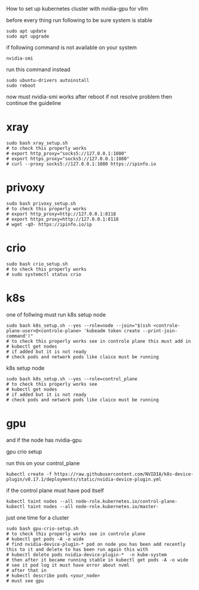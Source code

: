 How to set up kubernetes cluster with nvidia-gpu for vllm

before every thing 
run following to be sure system is stable

```
sudo apt update
sudo apt upgrade
```
if following command is not available on your system
```
nvidia-smi
```
run this command instead
```
sudo ubuntu-drivers autoinstall
sudo reboot
```
now must nvidia-smi works after reboot if not resolve problem then continue the guideline


# xray 
```
sudo bash xray_setup.sh
# to check this properly works
# export http_proxy="socks5://127.0.0.1:1080"
# export https_proxy="socks5://127.0.0.1:1080"
# curl --proxy socks5://127.0.0.1:1080 https://ipinfo.io
```
# privoxy
```
sudo bash privoxy_setup.sh
# to check this properly works
# export http_proxy=http://127.0.0.1:8118
# export https_proxy=http://127.0.0.1:8118
# wget -qO- https://ipinfo.io/ip
```

# crio
```
sudo bash crio_setup.sh
# to check this properly works
# sudo systemctl status crio
```
# k8s
one of follwing must run
k8s setup node
```
sudo bash k8s_setup.sh --yes --role=node --join="$(ssh <controle-plane-user>@<controle-plane> 'kubeadm token create --print-join-command')"
# to check this properly works see in controle plane this must add in
# kubectl get nodes
# if added but it is not ready
# check pods and network pods like claico must be running
```
k8s setup node
```
sudo bash k8s_setup.sh --yes --role=control_plane
# to check this properly works see 
# kubectl get nodes
# if added but it is not ready
# check pods and network pods like claico must be running
```

# gpu
and if the node has nvidia-gpu

gpu crio setup


run this on your control_plane 
```
kubectl create -f https://raw.githubusercontent.com/NVIDIA/k8s-device-plugin/v0.17.1/deployments/static/nvidia-device-plugin.yml
```

if the control plane must have pod itself
```
kubectl taint nodes --all node-role.kubernetes.io/control-plane-
kubectl taint nodes --all node-role.kubernetes.io/master-
```
just one time for a cluster
```
sudo bash gpu-crio-setup.sh
# to check this properly works see in controle plane
# kubectl get pods -A -o wide
# find nvidia-device-plugin-* pod on node you has been add recently this to it and delete to has been run again this with
# kubectl delete pods nvidia-device-plugin-*  -n kube-system 
# then after it became running stable in kubectl get pods -A -o wide
# see it pod log it must have error about nvml
# after that in
# kubectl describe pods <your_node>
# must see gpu
```
